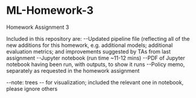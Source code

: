 # ML-Homework-3
Homework Assignment 3

Included in this repository are:
--Updated pipeline file (reflecting all of the new additions for this homework, e.g. additional models; additional evaluation metrics; and improvements suggested by TAs from last assignment
--Jupyter notebook (run time ~11-12 mins)
--PDF of Jupyter notebook having been run, with outputs, to show it runs
--Policy memo, separately as requested in the homework assignment


--note: trees -- for visualization; included the relevant one in notebook, please ignore others
